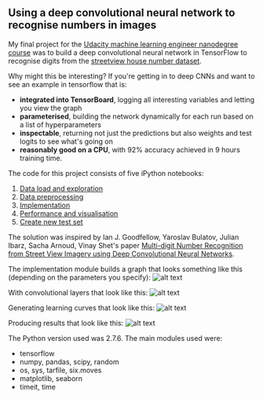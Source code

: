 ## Using a deep convolutional neural network to recognise numbers in images

My final project for the [Udacity machine learning engineer nanodegree course](https://www.udacity.com/course/machine-learning-engineer-nanodegree--nd009) was to build a deep convolutional neural network in TensorFlow to recognise digits from the [streetview house number dataset](http://ufldl.stanford.edu/housenumbers/).

Why might this be interesting? If you're getting in to deep CNNs and want to see an example in tensorflow that is:
- **integrated into TensorBoard**, logging all interesting variables and letting you view the graph
- **parameterised**, building the network dynamically for each run based on a list of hyperparameters
- **inspectable**, returning not just the predictions but also weights and test logits to see what's going on
- **reasonably good on a CPU**, with 92% accuracy achieved in 9 hours training time.

The code for this project consists of five iPython notebooks:

1. [Data load and exploration](../master/1%20Data%20load%20and%20exploration.ipynb)
1. [Data preprocessing](../master/2%20Data%20preprocessing.ipynb)
1. [Implementation](../master/3%20Implementation.ipynb)
1. [Performance and visualisation](../master/4%20Performance%20and%20visualisation.ipynb)
1. [Create new test set](../master/5%20Create%20new%20test%20set.ipynb)

The solution was inspired by Ian J. Goodfellow, Yaroslav Bulatov, Julian Ibarz, Sacha Arnoud, Vinay Shet's paper [Multi-digit Number Recognition from Street View Imagery using Deep Convolutional Neural Networks](http://static.googleusercontent.com/media/research.google.com/en//pubs/archive/42241.pdf).

The implementation module builds a graph that looks something like this (depending on the parameters you specify):
![alt text](../master/Images/Tensorboard_graph.png)

With convolutional layers that look like this:
![alt text](../master/Images/Tensorboard_graph_zoom.png)

Generating learning curves that look like this:
![alt text](../master/Images/Learning_curves.png)

Producing results that look like this:
![alt text](../master/Images/results.png)

The Python version used was 2.7.6. The main modules used were: 
- tensorflow
- numpy, pandas, scipy, random
- os, sys, tarfile, six.moves
- matplotlib, seaborn
- timeit, time
